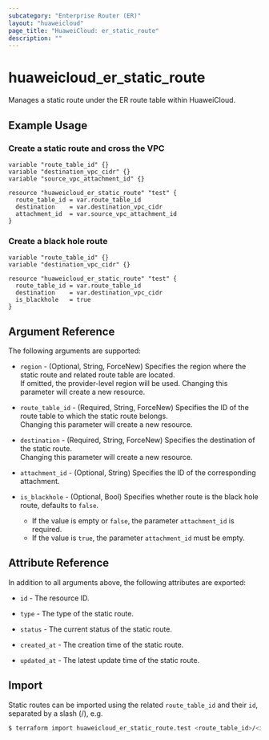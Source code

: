 ```yaml
---
subcategory: "Enterprise Router (ER)"
layout: "huaweicloud"
page_title: "HuaweiCloud: er_static_route"
description: ""
---
```


# huaweicloud_er_static_route

Manages a static route under the ER route table within HuaweiCloud.

## Example Usage

### Create a static route and cross the VPC

```hcl
variable "route_table_id" {}
variable "destination_vpc_cidr" {}
variable "source_vpc_attachment_id" {}

resource "huaweicloud_er_static_route" "test" {
  route_table_id = var.route_table_id
  destination    = var.destination_vpc_cidr
  attachment_id  = var.source_vpc_attachment_id
}
```

### Create a black hole route

```hcl
variable "route_table_id" {}
variable "destination_vpc_cidr" {}

resource "huaweicloud_er_static_route" "test" {
  route_table_id = var.route_table_id
  destination    = var.destination_vpc_cidr
  is_blackhole   = true
}
```

## Argument Reference

The following arguments are supported:

* `region` - (Optional, String, ForceNew) Specifies the region where the static route and related route table are
  located.  
  If omitted, the provider-level region will be used. Changing this parameter will create a new resource.

* `route_table_id` - (Required, String, ForceNew) Specifies the ID of the route table to which the static route
  belongs.  
  Changing this parameter will create a new resource.

* `destination` - (Required, String, ForceNew) Specifies the destination of the static route.  
  Changing this parameter will create a new resource.

* `attachment_id` - (Optional, String) Specifies the ID of the corresponding attachment.

* `is_blackhole` - (Optional, Bool) Specifies whether route is the black hole route, defaults to `false`.  
  + If the value is empty or `false`, the parameter `attachment_id` is required.
  + If the value is `true`, the parameter `attachment_id` must be empty.

## Attribute Reference

In addition to all arguments above, the following attributes are exported:

* `id` - The resource ID.

* `type` - The type of the static route.

* `status` - The current status of the static route.

* `created_at` - The creation time of the static route.

* `updated_at` - The latest update time of the static route.

## Import

Static routes can be imported using the related `route_table_id` and their `id`, separated by a slash (/), e.g.

```bash
$ terraform import huaweicloud_er_static_route.test <route_table_id>/<id>
```
